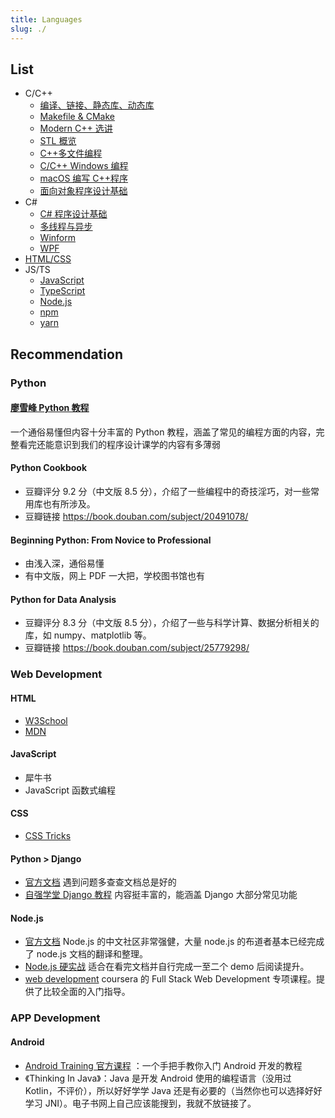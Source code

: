 ```yaml
---
title: Languages
slug: ./
---
```


## List

- C/C++
  - [编译、链接、静态库、动态库](C&C++/compile.md)
  - [Makefile & CMake](C&C++/makefile&cmake.md)
  - [Modern C++ 选讲](C&C++/STL.md)
  - [STL 概览](C&C++/STL.md)
  - [C++多文件编程](C&C++/multi-file_programming.md)
  - [C/C++ Windows 编程](C&C++/c_cpp_windows.md)
  - [macOS 编写 C++程序](C&C++/modern_cpp.md)
  - [面向对象程序设计基础](C&C++/OOP.md)
- C#
  - [C# 程序设计基础](CSharp/CSharp_1_basic.mdx)
  - [多线程与异步](CSharp/CSharp_2_multithread.mdx)
  - [Winform](CSharp/Winform.mdx)
  - [WPF](CSharp/WPF.mdx)
- [HTML/CSS](HTML&CSS.mdx)
- JS/TS
  - [JavaScript](JS&TS/JavaScript.mdx)
  - [TypeScript](JS&TS/TypeScript.mdx)
  - [Node.js](JS&TS/Nodejs.mdx)
  - [npm](JS&TS/npm.mdx)
  - [yarn](JS&TS/yarn.mdx)

## Recommendation

### Python

#### [廖雪峰 Python 教程](https://www.liaoxuefeng.com/wiki/0014316089557264a6b348958f449949df42a6d3a2e542c000)

一个通俗易懂但内容十分丰富的 Python 教程，涵盖了常见的编程方面的内容，完整看完还能意识到我们的程序设计课学的内容有多薄弱

#### Python Cookbook

- 豆瓣评分 9.2 分（中文版 8.5 分），介绍了一些编程中的奇技淫巧，对一些常用库也有所涉及。
- 豆瓣链接 https://book.douban.com/subject/20491078/

#### Beginning Python: From Novice to Professional

- 由浅入深，通俗易懂
- 有中文版，网上 PDF 一大把，学校图书馆也有

#### Python for Data Analysis

- 豆瓣评分 8.3 分（中文版 8.5 分），介绍了一些与科学计算、数据分析相关的库，如 numpy、matplotlib 等。
- 豆瓣链接 https://book.douban.com/subject/25779298/

### Web Development

#### HTML

- [W3School](http://www.w3school.com.cn/)
- [MDN](https://developer.mozilla.org/en-US/)

#### JavaScript

- 犀牛书
- JavaScript 函数式编程

#### CSS

- [CSS Tricks](https://css-tricks.com/)

#### Python > Django

- [官方文档](https://docs.djangoproject.com/) 遇到问题多查查文档总是好的
- [自强学堂 Django 教程](https://code.ziqiangxuetang.com/django/django-tutorial.html) 内容挺丰富的，能涵盖 Django 大部分常见功能

#### Node.js

- [官方文档](https://nodejs.org/en/) Node.js 的中文社区非常强健，大量 node.js 的布道者基本已经完成了 node.js 文档的翻译和整理。
- [Node.js 硬实战](https://book.douban.com/subject/26937390/) 适合在看完文档并自行完成一至二个 demo 后阅读提升。
- [web development](https://www.coursera.org/specializations/full-stack-mobile-app-development) coursera 的 Full Stack Web Development 专项课程。提供了比较全面的入门指导。

### APP Development

#### Android

- [Android Training 官方课程](http://hukai.me/android-training-course-in-chinese/index.html) ：一个手把手教你入门 Android 开发的教程
- 《Thinking In Java》：Java 是开发 Android 使用的编程语言（没用过 Kotlin，不评价），所以好好学学 Java 还是有必要的（当然你也可以选择好好学习 JNI）。电子书网上自己应该能搜到，我就不放链接了。
